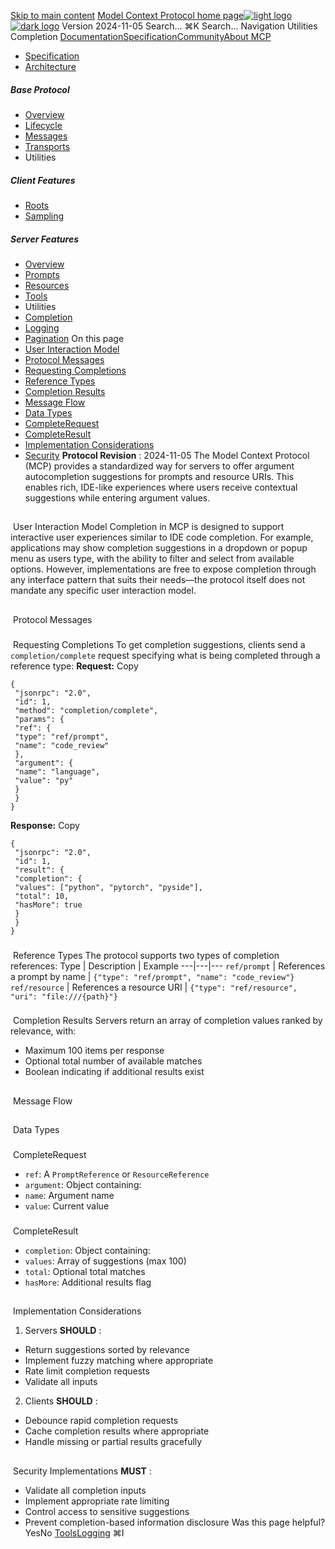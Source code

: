 [Skip to main content](#content-area)
[Model Context Protocol home page![light logo](https://mintcdn.com/mcp/4ZXF1PrDkEaJvXpn/logo/light.svg?fit=max&auto=format&n=4ZXF1PrDkEaJvXpn&q=85&s=4498cb8a57d574005f3dca62bdd49c95)![dark logo](https://mintcdn.com/mcp/4ZXF1PrDkEaJvXpn/logo/dark.svg?fit=max&auto=format&n=4ZXF1PrDkEaJvXpn&q=85&s=c0687c003f8f2cbdb24772ab4c8a522c)](/)
Version 2024-11-05
Search...
⌘K
Search...
Navigation
Utilities
Completion
[Documentation](/docs/getting-started/intro)[Specification](/specification/2025-06-18)[Community](/community/communication)[About MCP](/about)
 * [Specification](/specification/2024-11-05)
 * [Architecture](/specification/2024-11-05/architecture)
##### Base Protocol
 * [Overview](/specification/2024-11-05/basic)
 * [Lifecycle](/specification/2024-11-05/basic/lifecycle)
 * [Messages](/specification/2024-11-05/basic/messages)
 * [Transports](/specification/2024-11-05/basic/transports)
 * Utilities
##### Client Features
 * [Roots](/specification/2024-11-05/client/roots)
 * [Sampling](/specification/2024-11-05/client/sampling)
##### Server Features
 * [Overview](/specification/2024-11-05/server)
 * [Prompts](/specification/2024-11-05/server/prompts)
 * [Resources](/specification/2024-11-05/server/resources)
 * [Tools](/specification/2024-11-05/server/tools)
 * Utilities
 * [Completion](/specification/2024-11-05/server/utilities/completion)
 * [Logging](/specification/2024-11-05/server/utilities/logging)
 * [Pagination](/specification/2024-11-05/server/utilities/pagination)
On this page
 * [User Interaction Model](#user-interaction-model)
 * [Protocol Messages](#protocol-messages)
 * [Requesting Completions](#requesting-completions)
 * [Reference Types](#reference-types)
 * [Completion Results](#completion-results)
 * [Message Flow](#message-flow)
 * [Data Types](#data-types)
 * [CompleteRequest](#completerequest)
 * [CompleteResult](#completeresult)
 * [Implementation Considerations](#implementation-considerations)
 * [Security](#security)
**Protocol Revision** : 2024-11-05
The Model Context Protocol (MCP) provides a standardized way for servers to offer argument autocompletion suggestions for prompts and resource URIs. This enables rich, IDE-like experiences where users receive contextual suggestions while entering argument values.
## 
[​](#user-interaction-model)
User Interaction Model
Completion in MCP is designed to support interactive user experiences similar to IDE code completion. For example, applications may show completion suggestions in a dropdown or popup menu as users type, with the ability to filter and select from available options. However, implementations are free to expose completion through any interface pattern that suits their needs—the protocol itself does not mandate any specific user interaction model.
## 
[​](#protocol-messages)
Protocol Messages
### 
[​](#requesting-completions)
Requesting Completions
To get completion suggestions, clients send a `completion/complete` request specifying what is being completed through a reference type: **Request:**
Copy
```
{
 "jsonrpc": "2.0",
 "id": 1,
 "method": "completion/complete",
 "params": {
 "ref": {
 "type": "ref/prompt",
 "name": "code_review"
 },
 "argument": {
 "name": "language",
 "value": "py"
 }
 }
}
```
**Response:**
Copy
```
{
 "jsonrpc": "2.0",
 "id": 1,
 "result": {
 "completion": {
 "values": ["python", "pytorch", "pyside"],
 "total": 10,
 "hasMore": true
 }
 }
}
```
### 
[​](#reference-types)
Reference Types
The protocol supports two types of completion references: Type | Description | Example 
---|---|--- 
`ref/prompt` | References a prompt by name | `{"type": "ref/prompt", "name": "code_review"}` 
`ref/resource` | References a resource URI | `{"type": "ref/resource", "uri": "file:///{path}"}` 
### 
[​](#completion-results)
Completion Results
Servers return an array of completion values ranked by relevance, with:
 * Maximum 100 items per response
 * Optional total number of available matches
 * Boolean indicating if additional results exist
## 
[​](#message-flow)
Message Flow
## 
[​](#data-types)
Data Types
### 
[​](#completerequest)
CompleteRequest
 * `ref`: A `PromptReference` or `ResourceReference`
 * `argument`: Object containing:
 * `name`: Argument name
 * `value`: Current value
### 
[​](#completeresult)
CompleteResult
 * `completion`: Object containing:
 * `values`: Array of suggestions (max 100)
 * `total`: Optional total matches
 * `hasMore`: Additional results flag
## 
[​](#implementation-considerations)
Implementation Considerations
 1. Servers **SHOULD** :
 * Return suggestions sorted by relevance
 * Implement fuzzy matching where appropriate
 * Rate limit completion requests
 * Validate all inputs
 2. Clients **SHOULD** :
 * Debounce rapid completion requests
 * Cache completion results where appropriate
 * Handle missing or partial results gracefully
## 
[​](#security)
Security
Implementations **MUST** :
 * Validate all completion inputs
 * Implement appropriate rate limiting
 * Control access to sensitive suggestions
 * Prevent completion-based information disclosure
Was this page helpful?
YesNo
[Tools](/specification/2024-11-05/server/tools)[Logging](/specification/2024-11-05/server/utilities/logging)
⌘I